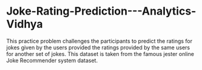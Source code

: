 # Joke-Rating-Prediction---Analytics-Vidhya
This practice problem challenges the participants to predict the ratings for jokes given by the users provided the ratings provided by the same users for another set of jokes. This dataset is taken from the famous jester online Joke Recommender system dataset.
